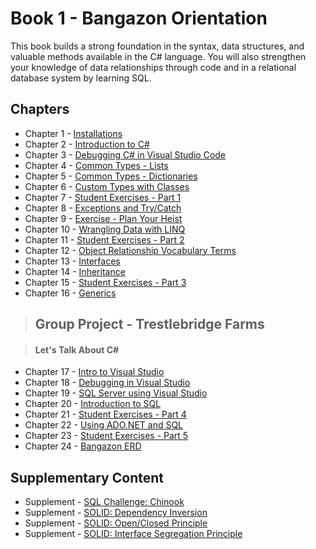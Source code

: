 # Book 1 - Bangazon Orientation

This book builds a strong foundation in the syntax, data structures, and valuable methods available in the C# language. You will also strengthen your knowledge of data relationships through code and in a relational database system by learning SQL.

## Chapters

* Chapter 1 - [Installations](./chapters/INSTALLATIONS.md)
* Chapter 2 - [Introduction to C#](./chapters/CSHARP_INTRO.md)
* Chapter 3 - [Debugging C# in Visual Studio Code](./chapters/DEBUGGING_VSCODE.md)
* Chapter 4 - [Common Types - Lists](./chapters/DATA_STRUCTURES_LIST.md)
* Chapter 5 - [Common Types - Dictionaries](./chapters/DATA_STRUCTURES_DICTIONARY.md)
* Chapter 6 - [Custom Types with Classes](./chapters/CLASSES_INTRO.md)
* Chapter 7 - [Student Exercises - Part 1](./chapters/STUDENT_EXERCISES_TYPES.md)
* Chapter 8 - [Exceptions and Try/Catch](./chapters/TRY_CATCH_INTRO.md)
* Chapter 9 - [Exercise - Plan Your Heist](./chapters/PLAN_YOUR_HEIST.md)
* Chapter 10 - [Wrangling Data with LINQ](./chapters/LINQ_INTRO.md)
* Chapter 11 - [Student Exercises - Part 2](./chapters/STUDENT_EXERCISES_LINQ.md)
* Chapter 12 - [Object Relationship Vocabulary Terms](./chapters/RELATIONSHIPS.md)
* Chapter 13 - [Interfaces](./chapters/INTERFACES_INTRO.md)
* Chapter 14 - [Inheritance](./chapters/INHERITANCE_INTRO.md)
* Chapter 15 - [Student Exercises - Part 3](./chapters/STUDENT_EXERCISES_INHERITANCE.md)
* Chapter 16 - [Generics](./chapters/GENERICS_INTRO.md)

> ## __Group Project__ - Trestlebridge Farms

> #### Let's Talk About C#

* Chapter 17 - [Intro to Visual Studio](./chapters/VISUAL_STUDIO.md)
* Chapter 18 - [Debugging in Visual Studio](./chapters/DEBUGGING_VS.md)
* Chapter 19 - [SQL Server using Visual Studio](./chapters/SQL_SERVER_AND_VISUAL_STUDIO.md)
* Chapter 20 - [Introduction to SQL](./chapters/SQL_INTRO.md)
* Chapter 21 - [Student Exercises - Part 4](./chapters/STUDENT_EXERCISES_SQL.md)
* Chapter 22 - [Using ADO.NET and SQL](./chapters/ADONET_INTRO.md)
* Chapter 23 - [Student Exercises - Part 5](./chapters/STUDENT_EXERCISES_ADONET.md)
* Chapter 24 - [Bangazon ERD](./chapters/BANGAZON_ERD.md)

## Supplementary Content
* Supplement - [SQL Challenge: Chinook](./chapters/CHINOOK.md)
* Supplement - [SOLID: Dependency Inversion](./chapters/DEPENDENCY_INVERSION.md)
* Supplement - [SOLID: Open/Closed Principle](./chapters/OPEN_CLOSED_PRINCIPLE.md)
* Supplement - [SOLID: Interface Segregation Principle](./chapters/INTERFACE_SEGREGATION_PRINCIPLE.md)
